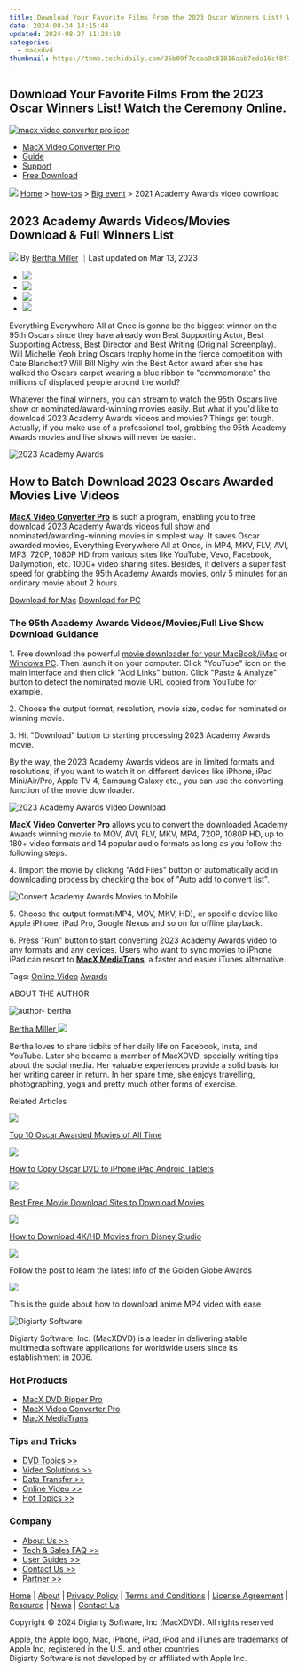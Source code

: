 ```yaml
---
title: Download Your Favorite Films From the 2023 Oscar Winners List! Watch the Ceremony Online.
date: 2024-08-24 14:15:44
updated: 2024-08-27 11:28:10
categories:
  - macxdvd
thumbnail: https://thmb.techidaily.com/36b09f7ccaa9c81816aab7eda16cf8f7440a1a40a70bb2dcfcf0284506d79ec5.jpg
---
```


## Download Your Favorite Films From the 2023 Oscar Winners List! Watch the Ceremony Online.

[![macx video converter pro icon](https://www.macxdvd.com/online-video/../image-style/new-seo/icon11.png)](https://tools.techidaily.com/macxdvd/products/)

* [MacX Video Converter Pro](https://tools.techidaily.com/macxdvd/products/)
* [Guide](https://tools.techidaily.com/macxdvd/products/)
* [Support](https://tools.techidaily.com/macxdvd/products/)
* [Free Download](https://tools.techidaily.com/macxdvd/products/)



![](https://www.macxdvd.com/online-video/../image-style/new-seo/icon7.png) [Home](https://tools.techidaily.com/macxdvd/products/) \> [how-tos](https://tools.techidaily.com/macxdvd/products/) \> [Big event](https://tools.techidaily.com/macxdvd/products/) \> 2021 Academy Awards video download

## 2023 Academy Awards Videos/Movies Download & Full Winners List 



![](https://www.macxdvd.com/online-video/../image-style/new-seo/icon6.png) By [Bertha Miller](https://tools.techidaily.com/macxdvd/products/) ｜Last updated on Mar 13, 2023

* [![](https://www.macxdvd.com/online-video/../image-style/new-seo/share-fa.jpg)](https://www.facebook.com/sharer/sharer.php?u=https://www.macxdvd.com/online-video/academy-awards-videos-movies-download.htm)
* [![](https://www.macxdvd.com/online-video/../image-style/new-seo/share-tw.jpg)](https://twitter.com/intent/tweet?url=https://www.macxdvd.com/online-video/academy-awards-videos-movies-download.htm)
* [![](https://www.macxdvd.com/online-video/../image-style/new-seo/share-email.jpg)](https://www.macxdvd.com/online-video/mailto:info@example.com?&subject=&body=https://www.macxdvd.com/online-video/academy-awards-videos-movies-download.htm)
* [![](https://www.macxdvd.com/online-video/../image-style/new-seo/share-in.jpg)](https://www.linkedin.com/shareArticle?mini=true&url=https://www.macxdvd.com/online-video/academy-awards-videos-movies-download.htm&title=&summary=https://www.macxdvd.com/online-video/academy-awards-videos-movies-download.htm&source=)

Everything Everywhere All at Once is gonna be the biggest winner on the 95th Oscars since they have already won Best Supporting Actor, Best Supporting Actress, Best Director and Best Writing (Original Screenplay). Will Michelle Yeoh bring Oscars trophy home in the fierce competition with Cate Blanchett? Will Bill Nighy win the Best Actor award after she has walked the Oscars carpet wearing a blue ribbon to "commemorate" the millions of displaced people around the world?

Whatever the final winners, you can stream to watch the 95th Oscars live show or nominated/award-winning movies easily. But what if you'd like to download 2023 Academy Awards videos and movies? Things get tough. Actually, if you make use of a professional tool, grabbing the 95th Academy Awards movies and live shows will never be easier.

![2023 Academy Awards](https://www.macxdvd.com/online-video/images/article-image/2016-oscar.jpg) 

##  How to Batch Download 2023 Oscars Awarded Movies Live Videos 

[**MacX Video Converter Pro**](https://tools.techidaily.com/macxdvd/products/) is such a program, enabling you to free download 2023 Academy Awards videos full show and nominated/awarding-winning movies in simplest way. It saves Oscar awarded movies, Everything Everywhere All at Once, in MP4, MKV, FLV, AVI, MP3, 720P, 1080P HD from various sites like YouTube, Vevo, Facebook, Dailymotion, etc. 1000+ video sharing sites. Besides, it delivers a super fast speed for grabbing the 95th Academy Awards movies, only 5 minutes for an ordinary movie about 2 hours. 

[Download for Mac](https://tools.techidaily.com/macxdvd/products/) [Download for PC](https://tools.techidaily.com/macxdvd/products/) 

### The 95th Academy Awards Videos/Movies/Full Live Show Download Guidance

1\. Free download the powerful [movie downloader for your MacBook/iMac](https://tools.techidaily.com/macxdvd/products/) or [Windows PC](https://tools.techidaily.com/macxdvd/products/). Then launch it on your computer. Click "YouTube" icon on the main interface and then click "Add Links" button. Click "Paste & Analyze" button to detect the nominated movie URL copied from YouTube for example.

2\. Choose the output format, resolution, movie size, codec for nominated or winning movie.

3\. Hit "Download" button to starting processing 2023 Academy Awards movie.

By the way, the 2023 Academy Awards videos are in limited formats and resolutions, if you want to watch it on different devices like iPhone, iPad Mini/Air/Pro, Apple TV 4, Samsung Galaxy etc., you can use the converting function of the movie downloader. 

![2023 Academy Awards Video Download](https://www.macxdvd.com/online-video/images/article-image/2016-academy-awards-video-download.jpg) 

**MacX Video Converter Pro** allows you to convert the downloaded Academy Awards winning movie to MOV, AVI, FLV, MKV, MP4, 720P, 1080P HD, up to 180+ video formats and 14 popular audio formats as long as you follow the following steps.

4\. lImport the movie by clicking "Add Files" button or automatically add in downloading process by checking the box of "Auto add to convert list". 

![Convert Academy Awards Movies to Mobile](https://www.macxdvd.com/online-video/images/article-image/convert-2016-oscar-to-phone.jpg) 

5\. Choose the output format(MP4, MOV, MKV, HD), or specific device like Apple iPhone, iPad Pro, Google Nexus and so on for offline playback. 

6\. Press "Run" button to start converting 2023 Academy Awards video to any formats and any devices. Users who want to sync movies to iPhone iPad can resort to **[MacX MediaTrans](https://tools.techidaily.com/macxdvd/products/)**, a faster and easier iTunes alternative.

Tags: [Online Video](https://tools.techidaily.com/macxdvd/products/) [Awards](https://tools.techidaily.com/macxdvd/products/) 

ABOUT THE AUTHOR

![author- bertha](https://www.macxdvd.com/online-video/../image-style/new-seo/bertha.png) 

[Bertha Miller ![](https://www.macxdvd.com/online-video/../image-style/new-seo/share-in1.jpg)](https://www.linkedin.com/in/bertha-miller-7a324990/) 

Bertha loves to share tidbits of her daily life on Facebook, Insta, and YouTube. Later she became a member of MacXDVD, specially writing tips about the social media. Her valuable experiences provide a solid basis for her writing career in return. In her spare time, she enjoys travelling, photographing, yoga and pretty much other forms of exercise.



Related Articles

![](https://www.macxdvd.com/online-video/../image-style/new-seo/pic7.jpg)

[Top 10 Oscar Awarded Movies of All Time](https://tools.techidaily.com/macxdvd/products/) 

![](https://www.macxdvd.com/online-video/../image-style/new-seo/pic6.jpg)

[How to Copy Oscar DVD to iPhone iPad Android Tablets](https://tools.techidaily.com/macxdvd/products/) 

![](https://www.macxdvd.com/online-video/../image-style/new-seo/pic5.jpg)

[Best Free Movie Download Sites to Download Movies](https://tools.techidaily.com/macxdvd/products/) 

![](https://www.macxdvd.com/online-video/../image-style/new-seo/pic4.jpg)

[How to Download 4K/HD Movies from Disney Studio](https://tools.techidaily.com/macxdvd/products/) 

![](https://www.macxdvd.com/online-video/../image-style/new-seo/pic3.jpg)

 Follow the post to learn the latest info of the Golden Globe Awards 

![](https://www.macxdvd.com/online-video/../image-style/new-seo/pic2.jpg)

 This is the guide about how to download anime MP4 video with ease



![Digiarty Software](https://www.macxdvd.com/online-video/../icon/logo.png) 

Digiarty Software, Inc. (MacXDVD) is a leader in delivering stable multimedia software applications for worldwide users since its establishment in 2006.

### Hot Products

* [MacX DVD Ripper Pro](https://tools.techidaily.com/macxdvd/products/)
* [MacX Video Converter Pro](https://tools.techidaily.com/macxdvd/products/)
* [MacX MediaTrans](https://tools.techidaily.com/macxdvd/products/)

### Tips and Tricks

* [DVD Topics >>](https://tools.techidaily.com/macxdvd/products/)
* [Video Solutions >>](https://tools.techidaily.com/macxdvd/products/)
* [Data Transfer >>](https://tools.techidaily.com/macxdvd/products/)
* [Online Video >>](https://tools.techidaily.com/macxdvd/products/)
* [Hot Topics >>](https://tools.techidaily.com/macxdvd/products/)

### Company

* [About Us >>](https://tools.techidaily.com/macxdvd/products/)
* [Tech & Sales FAQ >>](https://tools.techidaily.com/macxdvd/products/)
* [User Guides >>](https://tools.techidaily.com/macxdvd/products/)
* [Contact Us >>](https://tools.techidaily.com/macxdvd/products/)
* [Partner >>](https://tools.techidaily.com/macxdvd/products/)



[Home](https://tools.techidaily.com/macxdvd/products/) | [About](https://tools.techidaily.com/macxdvd/products/) | [Privacy Policy](https://tools.techidaily.com/macxdvd/products/) | [Terms and Conditions](https://tools.techidaily.com/macxdvd/products/) | [License Agreement](https://tools.techidaily.com/macxdvd/products/) | [Resource](https://tools.techidaily.com/macxdvd/products/) | [News](https://tools.techidaily.com/macxdvd/products/) | [Contact Us](https://tools.techidaily.com/macxdvd/products/)

Copyright © 2024 Digiarty Software, Inc (MacXDVD). All rights reserved

Apple, the Apple logo, Mac, iPhone, iPad, iPod and iTunes are trademarks of Apple Inc, registered in the U.S. and other countries.  
Digiarty Software is not developed by or affiliated with Apple Inc.

<ins class="adsbygoogle"
     style="display:block"
     data-ad-format="autorelaxed"
     data-ad-client="ca-pub-7571918770474297"
     data-ad-slot="1223367746"></ins>



<ins class="adsbygoogle"
     style="display:block"
     data-ad-client="ca-pub-7571918770474297"
     data-ad-slot="8358498916"
     data-ad-format="auto"
     data-full-width-responsive="true"></ins>
